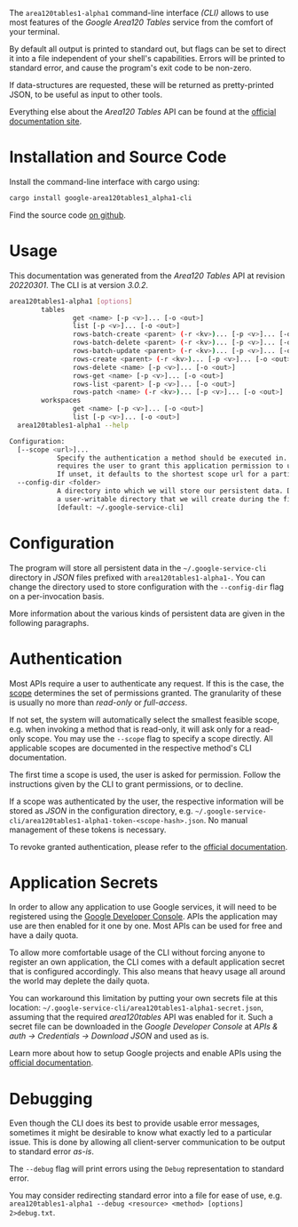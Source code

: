 <!---
DO NOT EDIT !
This file was generated automatically from 'src/mako/cli/README.md.mako'
DO NOT EDIT !
-->
The `area120tables1-alpha1` command-line interface *(CLI)* allows to use most features of the *Google Area120 Tables* service from the comfort of your terminal.

By default all output is printed to standard out, but flags can be set to direct it into a file independent of your shell's
capabilities. Errors will be printed to standard error, and cause the program's exit code to be non-zero.

If data-structures are requested, these will be returned as pretty-printed JSON, to be useful as input to other tools.

Everything else about the *Area120 Tables* API can be found at the
[official documentation site](https://support.google.com/area120-tables/answer/10011390).

# Installation and Source Code

Install the command-line interface with cargo using:

```bash
cargo install google-area120tables1_alpha1-cli
```

Find the source code [on github](https://github.com/Byron/google-apis-rs/tree/main/gen/area120tables1_alpha1-cli).

# Usage

This documentation was generated from the *Area120 Tables* API at revision *20220301*. The CLI is at version *3.0.2*.

```bash
area120tables1-alpha1 [options]
        tables
                get <name> [-p <v>]... [-o <out>]
                list [-p <v>]... [-o <out>]
                rows-batch-create <parent> (-r <kv>)... [-p <v>]... [-o <out>]
                rows-batch-delete <parent> (-r <kv>)... [-p <v>]... [-o <out>]
                rows-batch-update <parent> (-r <kv>)... [-p <v>]... [-o <out>]
                rows-create <parent> (-r <kv>)... [-p <v>]... [-o <out>]
                rows-delete <name> [-p <v>]... [-o <out>]
                rows-get <name> [-p <v>]... [-o <out>]
                rows-list <parent> [-p <v>]... [-o <out>]
                rows-patch <name> (-r <kv>)... [-p <v>]... [-o <out>]
        workspaces
                get <name> [-p <v>]... [-o <out>]
                list [-p <v>]... [-o <out>]
  area120tables1-alpha1 --help

Configuration:
  [--scope <url>]...
            Specify the authentication a method should be executed in. Each scope
            requires the user to grant this application permission to use it.
            If unset, it defaults to the shortest scope url for a particular method.
  --config-dir <folder>
            A directory into which we will store our persistent data. Defaults to
            a user-writable directory that we will create during the first invocation.
            [default: ~/.google-service-cli]

```

# Configuration

The program will store all persistent data in the `~/.google-service-cli` directory in *JSON* files prefixed with `area120tables1-alpha1-`.  You can change the directory used to store configuration with the `--config-dir` flag on a per-invocation basis.

More information about the various kinds of persistent data are given in the following paragraphs.

# Authentication

Most APIs require a user to authenticate any request. If this is the case, the [scope][scopes] determines the 
set of permissions granted. The granularity of these is usually no more than *read-only* or *full-access*.

If not set, the system will automatically select the smallest feasible scope, e.g. when invoking a
method that is read-only, it will ask only for a read-only scope. 
You may use the `--scope` flag to specify a scope directly. 
All applicable scopes are documented in the respective method's CLI documentation.

The first time a scope is used, the user is asked for permission. Follow the instructions given 
by the CLI to grant permissions, or to decline.

If a scope was authenticated by the user, the respective information will be stored as *JSON* in the configuration
directory, e.g. `~/.google-service-cli/area120tables1-alpha1-token-<scope-hash>.json`. No manual management of these tokens
is necessary.

To revoke granted authentication, please refer to the [official documentation][revoke-access].

# Application Secrets

In order to allow any application to use Google services, it will need to be registered using the 
[Google Developer Console][google-dev-console]. APIs the application may use are then enabled for it
one by one. Most APIs can be used for free and have a daily quota.

To allow more comfortable usage of the CLI without forcing anyone to register an own application, the CLI
comes with a default application secret that is configured accordingly. This also means that heavy usage
all around the world may deplete the daily quota.

You can workaround this limitation by putting your own secrets file at this location: 
`~/.google-service-cli/area120tables1-alpha1-secret.json`, assuming that the required *area120tables* API 
was enabled for it. Such a secret file can be downloaded in the *Google Developer Console* at 
*APIs & auth -> Credentials -> Download JSON* and used as is.

Learn more about how to setup Google projects and enable APIs using the [official documentation][google-project-new].


# Debugging

Even though the CLI does its best to provide usable error messages, sometimes it might be desirable to know
what exactly led to a particular issue. This is done by allowing all client-server communication to be 
output to standard error *as-is*.

The `--debug` flag will print errors using the `Debug` representation to standard error.

You may consider redirecting standard error into a file for ease of use, e.g. `area120tables1-alpha1 --debug <resource> <method> [options] 2>debug.txt`.


[scopes]: https://developers.google.com/+/api/oauth#scopes
[revoke-access]: http://webapps.stackexchange.com/a/30849
[google-dev-console]: https://console.developers.google.com/
[google-project-new]: https://developers.google.com/console/help/new/